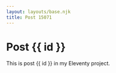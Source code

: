 ```yaml
---
layout: layouts/base.njk
title: Post 15071
---
```


# Post {{ id }}

This is post {{ id }} in my Eleventy project.
